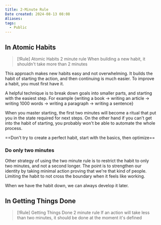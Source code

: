 ```yaml
---
title: 2-Minute Rule
Date created: 2024-08-13 08:08
Aliases:
tags: 
  - Public
---
```


## In Atomic Habits
> [!Rule] Atomic Habits 2 minute rule
> When building a new habit, it shouldn't take more than 2 minutes

This approach makes new habits easy and not overwhelming. It builds the habit of starting the action, and then continuing is much easier. To improve a habit, you must first have it.

A helpful technique is to break down goals into smaller parts, and starting with the easiest step. For example {writing a book -> writing an article -> writing 1000 words -> writing a paragraph -> writing a sentence}

When you master starting, the first two minutes will become a ritual that put you in the state required for next steps.
On the other hand if you can't get into the habit of starting, you probably won't be able to automate the whole process.

==Don't try to create a perfect habit, start with the basics, then optimize==

### Do only two minutes
Other strategy of using the two minute rule is to restrict the habit to only two minutes, and not a second longer. The point is to strengthen our identity by taking minimal action proving that we're that kind of people. Limiting the habit to not cross the boundary when it feels like working.

When we have the habit down, we can always develop it later.

## In Getting Things Done
> [!Rule] Getting Things Done 2 minute rule
> If an action will take less than two minutes, it should be done at the moment it's defined 


